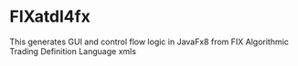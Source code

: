 # FIXatdl4fx
This generates GUI and control flow logic in JavaFx8 from FIX Algorithmic Trading Definition Language xmls
